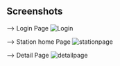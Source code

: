 ## Screenshots

--> Login Page
![Login](https://github.com/user-attachments/assets/e1fe98e6-bf3f-4181-863f-f45f8d994249)

--> Station home Page
![stationpage](https://github.com/user-attachments/assets/44441497-26c9-4e25-9f59-63e5d3509542)

--> Detail Page
![detailpage](https://github.com/user-attachments/assets/4e1671a8-5918-4123-9694-9521ca396faa)

